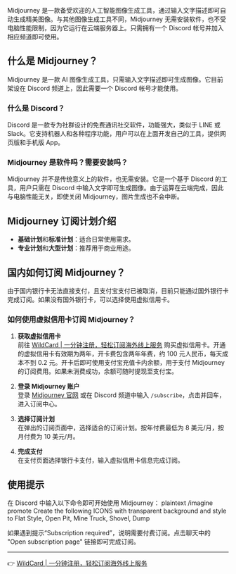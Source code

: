 Midjourney 是一款备受欢迎的人工智能图像生成工具，通过输入文字描述即可自动生成精美图像。与其他图像生成工具不同，Midjourney 无需安装软件，也不受电脑性能限制，因为它运行在云端服务器上。只需拥有一个 Discord 帐号并加入相应频道即可使用。

## 什么是 Midjourney？

Midjourney 是一款 AI 图像生成工具，只需输入文字描述即可生成图像。它目前架设在 Discord 频道上，因此需要一个 Discord 帐号才能使用。

### 什么是 Discord？

Discord 是一款专为社群设计的免费通讯社交软件，功能强大，类似于 LINE 或 Slack。它支持机器人和各种程序功能，用户可以在上面开发自己的工具，提供网页版和手机版 App。

### Midjourney 是软件吗？需要安装吗？

Midjourney 并不是传统意义上的软件，也无需安装。它是一个基于 Discord 的工具，用户只需在 Discord 中输入文字即可生成图像。由于运算在云端完成，因此与电脑性能无关，即使关闭 Midjourney，图片生成也不会中断。

## Midjourney 订阅计划介绍

- **基础计划**和**标准计划**：适合日常使用需求。
- **专业计划**和**大型计划**：推荐用于商业用途。

## 国内如何订阅 Midjourney？

由于国内银行卡无法直接支付，且支付宝支付已被取消，目前只能通过国外银行卡完成订阅。如果没有国外银行卡，可以选择使用虚拟信用卡。

### 如何使用虚拟信用卡订阅 Midjourney？

1. **获取虚拟信用卡**  
   前往 [WildCard | 一分钟注册，轻松订阅海外线上服务](https://bit.ly/bewildcard) 购买虚拟信用卡。开通的虚拟信用卡有效期为两年，开卡费包含两年年费，约 100 元人民币，每天成本不到 0.2 元。开卡后即可使用支付宝充值卡内余额，用于支付 Midjourney 的订阅费用。如果未消费成功，余额可随时提现至支付宝。

2. **登录 Midjourney 账户**  
   登录 [Midjourney 官网](https://www.midjourney.com/explore) 或在 Discord 频道中输入 `/subscribe`，点击并回车，进入订阅中心。

3. **选择订阅计划**  
   在弹出的订阅页面中，选择适合的订阅计划。按年付费最低为 8 美元/月，按月付费为 10 美元/月。

4. **完成支付**  
   在支付页面选择银行卡支付，输入虚拟信用卡信息完成订阅。

## 使用提示

在 Discord 中输入以下命令即可开始使用 Midjourney：
plaintext
/imagine promote Create the following ICONS with transparent background and style to Flat Style, Open Pit, Mine Truck, Shovel, Dump


如果遇到提示“Subscription required”，说明需要付费订阅。点击聊天中的 "Open subscription page" 链接即可完成订阅。

---

👉 [WildCard | 一分钟注册，轻松订阅海外线上服务](https://bit.ly/bewildcard)